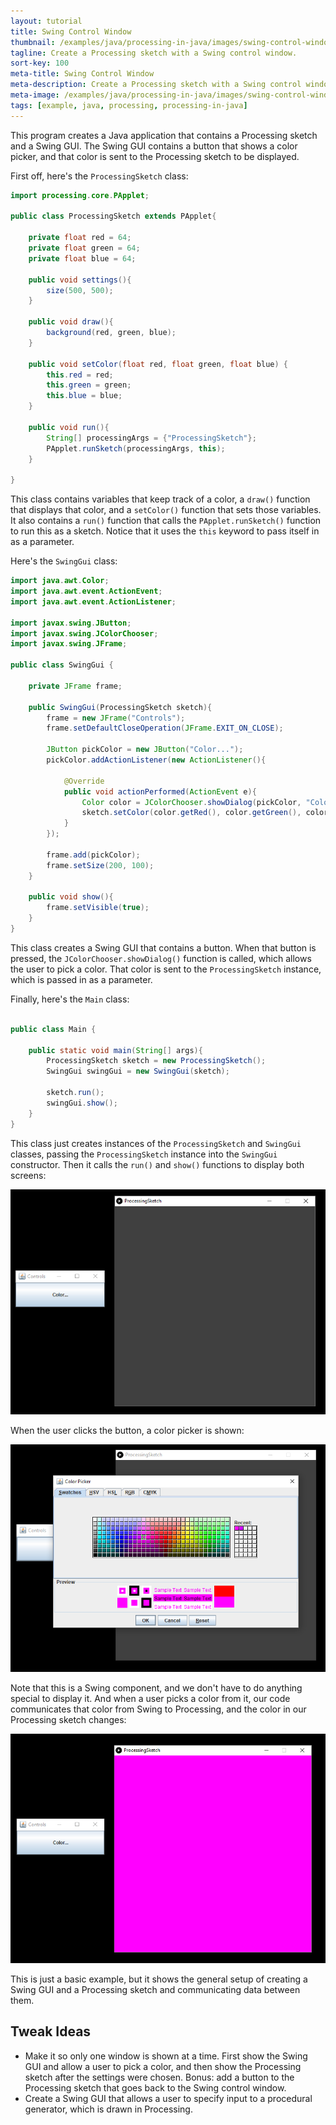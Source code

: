 ```yaml
---
layout: tutorial
title: Swing Control Window
thumbnail: /examples/java/processing-in-java/images/swing-control-window-4.png
tagline: Create a Processing sketch with a Swing control window.
sort-key: 100
meta-title: Swing Control Window
meta-description: Create a Processing sketch with a Swing control window.
meta-image: /examples/java/processing-in-java/images/swing-control-window-5.png
tags: [example, java, processing, processing-in-java]
---
```


This program creates a Java application that contains a Processing sketch and a Swing GUI. The Swing GUI contains a button that shows a color picker, and that color is sent to the Processing sketch to be displayed.

First off, here's the `ProcessingSketch` class:

```java
import processing.core.PApplet;

public class ProcessingSketch extends PApplet{

	private float red = 64;
	private float green = 64;
	private float blue = 64;
	
	public void settings(){
		size(500, 500);
	}

	public void draw(){
		background(red, green, blue);
	}
	
	public void setColor(float red, float green, float blue) {
		this.red = red;
		this.green = green;
		this.blue = blue;
	}
	
	public void run(){
		String[] processingArgs = {"ProcessingSketch"};
		PApplet.runSketch(processingArgs, this);
	}

}
```

This class contains variables that keep track of a color, a `draw()` function that displays that color, and a `setColor()` function that sets those variables. It also contains a `run()` function that calls the `PApplet.runSketch()` function to run this as a sketch. Notice that it uses the `this` keyword to pass itself in as a parameter.

Here's the `SwingGui` class:

```java
import java.awt.Color;
import java.awt.event.ActionEvent;
import java.awt.event.ActionListener;

import javax.swing.JButton;
import javax.swing.JColorChooser;
import javax.swing.JFrame;

public class SwingGui {
	
	private JFrame frame;

	public SwingGui(ProcessingSketch sketch){
		frame = new JFrame("Controls");
		frame.setDefaultCloseOperation(JFrame.EXIT_ON_CLOSE);
		
		JButton pickColor = new JButton("Color...");
		pickColor.addActionListener(new ActionListener(){
			
			@Override
			public void actionPerformed(ActionEvent e){
				Color color = JColorChooser.showDialog(pickColor, "Color Picker", Color.RED);
				sketch.setColor(color.getRed(), color.getGreen(), color.getBlue());
			}
		});
		
		frame.add(pickColor);
		frame.setSize(200, 100);
	}
	
	public void show(){
		frame.setVisible(true);
	}
}
```

This class creates a Swing GUI that contains a button. When that button is pressed, the `JColorChooser.showDialog()` function is called, which allows the user to pick a color. That color is sent to the `ProcessingSketch` instance, which is passed in as a parameter.

Finally, here's the `Main` class:

```java

public class Main {

	public static void main(String[] args){
		ProcessingSketch sketch = new ProcessingSketch();
		SwingGui swingGui = new SwingGui(sketch);
		
		sketch.run();
		swingGui.show();
	}
}
```

This class just creates instances of the `ProcessingSketch` and `SwingGui` classes, passing the `ProcessingSketch` instance into the `SwingGui` constructor. Then it calls the `run()` and `show()` functions to display both screens:

![Processing sketch and Swing control window](/examples/java/processing-in-java/images/swing-control-window-1.png)

When the user clicks the button, a color picker is shown:

![color picker](/examples/java/processing-in-java/images/swing-control-window-2.png)

Note that this is a Swing component, and we don't have to do anything special to display it. And when a user picks a color from it, our code communicates that color from Swing to Processing, and the color in our Processing sketch changes:

![pink Processing sketch](/examples/java/processing-in-java/images/swing-control-window-3.png)

This is just a basic example, but it shows the general setup of creating a Swing GUI and a Processing sketch and communicating data between them.

## Tweak Ideas

- Make it so only one window is shown at a time. First show the Swing GUI and allow a user to pick a color, and then show the Processing sketch after the settings were chosen. Bonus: add a button to the Processing sketch that goes back to the Swing control window.
- Create a Swing GUI that allows a user to specify input to a procedural generator, which is drawn in Processing.
